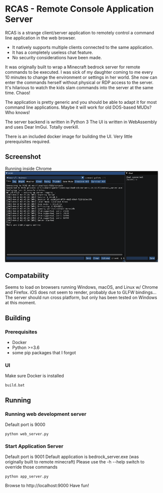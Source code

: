 # RCAS - Remote Console Application Server
RCAS is a strange client/server application to remotely control a command line application in the web browser. 

- It natively supports multiple clients connected to the same application. 
- It has a completely useless chat feature.
- No security considerations have been made.

It was originally built to wrap a Minecraft bedrock server for remote commands to be executed. I was sick of my daughter coming to me every 10 minutes to change the environment or settings in her world. She now can enter the commands herself without physical or RDP access to the server. It's hilarious to watch the kids slam commands into the server at the same time. Chaos!

The application is pretty generic and you should be able to adapt it for most command line applications. Maybe it will work for old DOS-based MUDs? Who knows!

The server backend is written in Python 3
The UI is written in WebAssembly and uses Dear ImGui. Totally overkill.

There is an included docker image for building the UI. Very little prerequisites required.

## Screenshot
Running inside Chrome
![Alt text](/rcas-screencap.PNG?raw=true "RCAS in Chrome")

## Compatability
Seems to load on browsers running Windows, macOS, and Linux w/ Chrome and Firefox. iOS does not seem to render, probably due to GLFW bindings...
The server should run cross platform, but only has been tested on Windows at this moment.

## Building
### Prerequisites
- Docker
- Python >=3.6
- some pip packages that I forgot

### UI
Make sure Docker is installed
```
build.bat
```
## Running
### Running web development server
Default port is 9000
```
python web_server.py
```

### Start Application Server
Default port is 9001
Default application is bedrock_server.exe (was originally built to remote minecraft)
Please use the -h --help switch to override those commands
```
python app_server.py
```

Browse to http://localhost:9000
Have fun!
